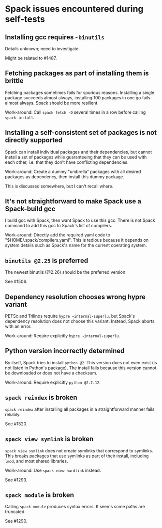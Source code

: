 # Spack issues encountered during self-tests

## Installing gcc requires `~binutils`

Details unknown; need to investigate.

Might be related to #1487.

## Fetching packages as part of installing them is brittle

Fetching packages sometimes fails for spurious reasons. Installing a
single package succeeds almost always, installing 100 packages in one
go fails almost always. Spack should be more resilient.

Work-around: Call `spack fetch -D` several times in a row before
calling `spack install`.

## Installing a self-consistent set of packages is not directly supported

Spack can install individual packages and their dependencies, but
cannot install a set of packages while guaranteeing that they can be
used with each other, i.e. that they don't have conflicting
dependencies.

Work-around: Create a dummy "umbrella" packages with all desired
packages as dependency, then install this dummy package.

This is discussed somewhere, but I can't recall where.

## It's not straightforward to make Spack use a Spack-build gcc

I build gcc with Spack, then want Spack to use this gcc. There is not
Spack command to add this gcc to Spack's list of compilers.

Work-around: Directly add the required yaml code to
"$HOME/.spack/compilers.yaml". This is tedious because it depends on
system details such as Spack's name for the current operating system.

## `binutils @2.25` is preferred

The newest binutils (@2.26) should be the preferred version.

See #1506.

## Dependency resolution chooses wrong hypre variant

PETSc and Trilinos require `hypre ~internal-superlu`, but Spack's
dependency resolution does not choose this variant. Instead, Spack
aborts with an error.

Work-around: Require explicitly `hypre ~internal-superlu`.

## Python version incorrectly determined

By itself, Spack tries to install `python @2`. This version does not
even exist (is not listed in Python's package). The install fails
because this version cannot be downloaded or does not have a checksum.

Work-around: Require explicitly `python @2.7.12`.

## `spack reindex` is broken

`spack reindex` after installing all packages in a straightforward
manner fails reliably.

See #1320.

## `spack view symlink` is broken

`spack view symlink` does not create symlinks that correspond to
symlinks. This breaks packages that use symlinks as part of their
install, including `lmod`, and most shared libraries.

Work-around: Use `spack view hardlink` instead.

See #1293.

## `spack module` is broken

Calling `spack module` produces syntax errors. It seems some paths are
truncated.

See #1290.
